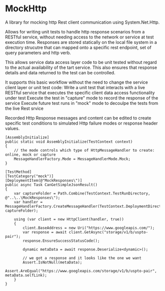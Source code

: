 # MockHttp
A library for mocking http Rest client communication using System.Net.Http.

Allows for writing unit tests to handle http response scenarios from a RESTful service, without needing access to the network or service at test execution time. 
Responses are stored statically on the local file system in a directory strucutre that can mapped onto a specific rest endpoint, set of query parameters and http verb.

This allows service data access layer code to be unit tested without regard to the actual availability of the tart service. This also ensures that response details and data returned to the test can be controlled.

It supports this basic workflow without the need to change the service client layer or unit test code:
 Write a unit test that interacts with a live RESTful service that executes the specific client data access functionality under test
 Execute the test in "capture" mode to record the response of the service
 Execute future test runs in "mock" mode to decoulpe the tests from the live Rest srvice

Recorded Http Response messages and content can be edited to create specific test conditions to simulated Http failure modes or response header values.

    [AssemblyInitialize]
    public static void AssemblyInitialize(TestContext context)
    {
        // the mode controls which type of HttpMessageHandler to create: online, mock or capture
        MessageHandlerFactory.Mode = MessageHandlerMode.Mock;
    }

    [TestMethod]
    [TestCategory("mock")]
    [DeploymentItem(@"MockResponses\")]
    public async Task CanGetSimpleJsonResult()
    {
        var captureFolder = Path.Combine(TestContext.TestRunDirectory, @"..\..\MockResponses\");
        var handler = MessageHandlerFactory.CreateMessageHandler(TestContext.DeploymentDirectory, captureFolder);

        using (var client = new HttpClient(handler, true))
        {
            client.BaseAddress = new Uri("https://www.googleapis.com/");
            var response = await client.GetAsync("storage/v1/b/uspto-pair");
            response.EnsureSuccessStatusCode();

            dynamic metaData = await response.Deserialize<dynamic>();

            // we got a response and it looks like the one we want
            Assert.IsNotNull(metaData);
            Assert.AreEqual("https://www.googleapis.com/storage/v1/b/uspto-pair", metaData.selfLink);
        }
    }
